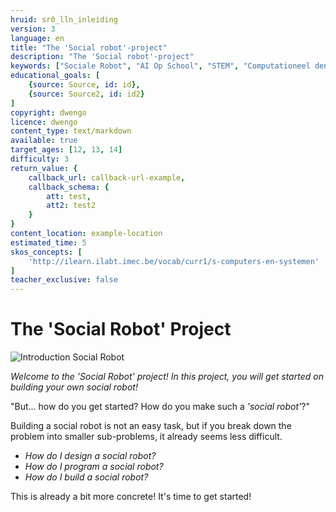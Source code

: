 ```yaml
---
hruid: sr0_lln_inleiding
version: 3
language: en
title: "The 'Social robot'-project"
description: "The 'Social robot'-project"
keywords: ["Sociale Robot", "AI Op School", "STEM", "Computationeel denken", "Grafisch programmeren"]
educational_goals: [
    {source: Source, id: id}, 
    {source: Source2, id: id2}
]
copyright: dwengo
licence: dwengo
content_type: text/markdown
available: true
target_ages: [12, 13, 14]
difficulty: 3
return_value: {
    callback_url: callback-url-example,
    callback_schema: {
        att: test,
        att2: test2
    }
}
content_location: example-location
estimated_time: 5
skos_concepts: [
    'http://ilearn.ilabt.imec.be/vocab/curr1/s-computers-en-systemen'
]
teacher_exclusive: false
---
```


# The 'Social Robot' Project

![](@youtube/https://www.youtube.com/embed/EsYs4k41U6w?list=PLHRY06NDfDXlBpLm5J3BK26Ul6GxGykDu "Introduction Social Robot")

*Welcome to the 'Social Robot' project! In this project, you will get started on building your own social robot!*

"But... how do you get started? How do you make such a *'social robot'*?"

Building a social robot is not an easy task, but if you break down the problem into smaller sub-problems, it already seems less difficult.

* *How do I design a social robot?*
* *How do I program a social robot?*
* *How do I build a social robot?*

This is already a bit more concrete! It's time to get started!
